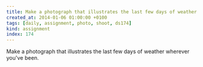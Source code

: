 ```yaml
---
title: Make a photograph that illustrates the last few days of weather wherever you've been.
created_at: 2014-01-06 01:00:00 +0100
tags: [daily, assignment, photo, shoot, ds174]
kind: assignment
index: 174
---
```


Make a photograph that illustrates the last few days of weather wherever you've been.
